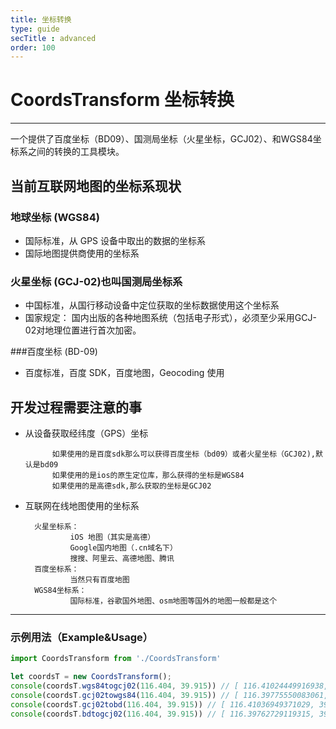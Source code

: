 ```yaml
---
title: 坐标转换
type: guide
secTitle : advanced
order: 100
---
```

# CoordsTransform 坐标转换
****
一个提供了百度坐标（BD09）、国测局坐标（火星坐标，GCJ02）、和WGS84坐标系之间的转换的工具模块。

## 当前互联网地图的坐标系现状
### 地球坐标 (WGS84)
- 国际标准，从 GPS 设备中取出的数据的坐标系
- 国际地图提供商使用的坐标系

### 火星坐标 (GCJ-02)也叫国测局坐标系
- 中国标准，从国行移动设备中定位获取的坐标数据使用这个坐标系
- 国家规定： 国内出版的各种地图系统（包括电子形式），必须至少采用GCJ-02对地理位置进行首次加密。

###百度坐标 (BD-09)
- 百度标准，百度 SDK，百度地图，Geocoding 使用

## 开发过程需要注意的事
- 从设备获取经纬度（GPS）坐标

    		如果使用的是百度sdk那么可以获得百度坐标（bd09）或者火星坐标（GCJ02),默认是bd09
    		如果使用的是ios的原生定位库，那么获得的坐标是WGS84
    		如果使用的是高德sdk,那么获取的坐标是GCJ02
- 互联网在线地图使用的坐标系

		火星坐标系：
    			iOS 地图（其实是高德）
    			Google国内地图（.cn域名下）
    			搜搜、阿里云、高德地图、腾讯
		百度坐标系：
    			当然只有百度地图
		WGS84坐标系：
    			国际标准，谷歌国外地图、osm地图等国外的地图一般都是这个

****


### 示例用法（Example&Usage）

```javascript
import CoordsTransform from './CoordsTransform'

let coordsT = new CoordsTransform();
console(coordsT.wgs84togcj02(116.404, 39.915)) // [ 116.41024449916938, 39.91640428150164 ]
console(coordsT.gcj02towgs84(116.404, 39.915)) // [ 116.39775550083061, 39.91359571849836 ]
console(coordsT.gcj02tobd(116.404, 39.915)) // [ 116.41036949371029, 39.92133699351021 ]
console(coordsT.bdtogcj02(116.404, 39.915)) // [ 116.39762729119315, 39.90865673957631 ]

```